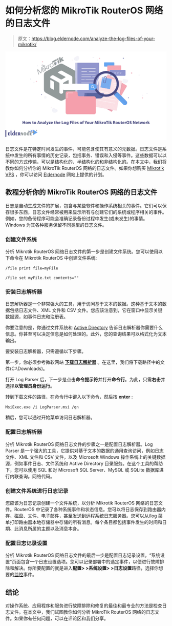 # 如何分析您的 MikroTik RouterOS 网络的日志文件

> 原文：<https://blog.eldernode.com/analyze-the-log-files-of-your-mikrotik/>

![How to Analyze the Log Files of Your MikroTik RouterOS Network](img/a2c5687cb095fd256175a28d9d00ca06.png)

日志文件是在特定时间发生的事件，可能包含使其有意义的元数据。日志文件是系统中发生的所有事情的历史记录，包括事务、错误和入侵等事件。这些数据可以以不同的方式传输，可以是结构化的、半结构化的和非结构化的。在本文中，我们将教你如何分析你的 MikroTik RouterOS 网络的日志文件。如果你想购买 [Mikrotik VPS](https://eldernode.com/mikrotik-vps-server/) ，你可以访问 [Eldernode](https://eldernode.com/) 网站上提供的计划。

## **教程分析你的 MikroTik RouterOS 网络的日志文件**

日志是自动生成文件的扩展，包含与某些软件和操作系统相关的事件。它们可以保存很多东西，日志文件经常被用来显示所有与创建它们的系统或程序相关的事件。例如，您的备份程序可能会准确记录备份过程中发生(或未发生)的事情。Windows 为其各种服务保留不同类型的日志文件。

### **创建文件系统**

分析 Mikrotik RouterOS 网络日志文件的第一步是创建文件系统。您可以使用以下命令在 Mikrotik RouterOS 中创建文件系统:

```
/file print file=myFile 
```

```
/file set myFile.txt contents=""
```

### **安装日志解析器**

日志解析器是一个非常强大的工具，用于访问基于文本的数据。这种基于文本的数据包括日志文件、XML 文件和 CSV 文件。您应该注意到，它在窗口中显示关键数据源，如事件日志和注册表。

你要注意的是，你通过文件系统和 [Active Directory](https://blog.eldernode.com/install-active-directory-on-windows-server/) 告诉日志解析器你需要什么信息。你甚至可以决定信息是如何处理的。此外，您的查询结果可以格式化为文本输出。

要安装日志解析器，只需遵循以下步骤。

第一步，你必须参考微软网站 **[下载日志解析器](https://www.microsoft.com/en-us/download/details.aspx?id=24659)** 。在这里，我们将下载路径中的文件(C:\Downloads)。

打开 Log Parser 后，下一步是点击**命令提示符**并打开**命令行**。为此，只需**右击**并选择**以管理员身份运行**。

转到下载文件的路径，在命令行中键入以下命令，然后按 **enter** :

```
MsiExec.exe /i LogParser.msi /qn
```

稍后，您可以通过开始菜单访问日志解析器。

### **配置日志解析器**

分析 Mikrotik RouterOS 网络日志文件的步骤之一是配置日志解析器。Log Parser 是一个强大的工具，它提供对基于文本的数据的通用查询访问，例如日志文件、XML 文件和 CSV 文件，以及 Microsoft Windows 操作系统上的关键数据源，例如事件日志、文件系统和 Active Directory 目录服务。在这个工具的帮助下，您可以使用 SQL 和对 Microsoft SQL Server、MySQL 或 SQLite 数据库进行内联查询。网络代码。

### **创建文件系统进行日志记录**

您应该为日志记录创建一个文件系统，以分析 Mikrotik RouterOS 网络的日志文件。RouterOS 中记录了各种系统事件和状态信息。您可以将日志保存到路由器内存、磁盘、文件、电子邮件，甚至发送到远程系统日志服务器。您可以从/log 菜单打印路由器本地存储器中存储的所有消息。每个条目都包括事件发生的时间和日期、此消息所属的主题以及消息本身。

### **配置日志记录设置**

分析 Mikrotik RouterOS 网络日志文件的最后一步是配置日志记录设置。“系统设置”页面包含一个日志设置选项。您可以记录部署中的选定事件，以便进行故障排除和解决。你所要配置的就是进入**配置> >系统设置> >日志设置**路径，选择你想要的[监控](https://blog.eldernode.com/monitor-traffic-on-mikrotik-routeros/)事件。

## 结论

对操作系统、应用程序和服务进行故障排除和修复的最佳和最专业的方法是检查日志文件。在本文中，我们试图教你如何分析 MikroTik RouterOS 网络的日志文件。如果你有任何问题，可以在评论区和我们分享。